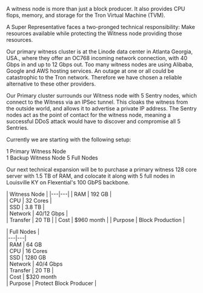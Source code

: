 A witness node is more than just a block producer. It also provides CPU flops, memory, and storage for the Tron Virtual Machine (TVM).

A Super Representative faces a two-pronged technical responsibility: Make resources available while protecting the Witness node providing those resources.

Our primary witness cluster is at the Linode data center in Atlanta Georgia, USA., where they offer an OC768 incoming network connection, with 40 Gbps in and up to 12 Gbps out. Too many witness nodes are using Alibaba, Google and AWS hosting services. An outage at one or all could be catastrophic to the Tron network. Therefore we have chosen a reliable alternative to these other providers.

Our Primary cluster surrounds our Witness node with 5 Sentry nodes, which connect to the Witness via an IPSec tunnel. This cloaks the witness from the outside world, and allows it to advertise a private IP address. The Sentry nodes act as the point of contact for the witness node, meaning a successful DDoS attack would have to discover and compromise all 5 Sentries. 

Currently we are starting with the following setup:

1 Primary Witness Node   
1 Backup Witness Node 
5 Full Nodes

Our next technical expansion will be to purchase a primary witness 128 core server with 1.5 TB of RAM, and colocate it along with 5 full nodes in Louisville KY on Flexential's 100 GbPS backbone.


| Witness Node |
|---|---|
| RAM |          192 GB  | 	
| CPU  |         32 Cores  | 	
| SSD  |         3.8 TB  | 	
| Network |      40/12 Gbps  | 	
| Transfer |  20 TB |
| Cost |         $960 month |
| Purpose | Block Production |  


| Full Nodes |  
|---|---|  
| RAM | 	64 GB  
| CPU  | 	16 Cores  
| SSD  | 	1280 GB  
| Network  | 	40/4 Gbps  
| Transfer | 20 TB |  
| Cost | 	$320 month   
| Purpose |  Protect Block Producer | 





